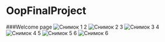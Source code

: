 # OopFinalProject
###Welcome page
![Снимок 1](https://user-images.githubusercontent.com/49878695/102628966-b8f4e100-4174-11eb-9e0e-e9c738505162.PNG)
2
![Снимок 2](https://user-images.githubusercontent.com/49878695/102628971-ba260e00-4174-11eb-82b5-a45988480d09.PNG)
3
![Снимок 3](https://user-images.githubusercontent.com/49878695/102628972-babea480-4174-11eb-9691-fa1285f9b5c1.PNG)
4
![Снимок 4](https://user-images.githubusercontent.com/49878695/102628973-babea480-4174-11eb-8c7d-5b3d4d9663c8.PNG)
5
![Снимок 5](https://user-images.githubusercontent.com/49878695/102628974-bb573b00-4174-11eb-9dcd-303b6510f113.PNG)
6
![Снимок 6](https://user-images.githubusercontent.com/49878695/102628976-bb573b00-4174-11eb-97fc-c54736571670.PNG)
